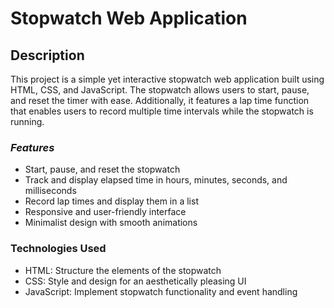 # **Stopwatch Web Application**

## **Description**

This project is a simple yet interactive stopwatch web application built using HTML, CSS, and JavaScript. The stopwatch allows users to start, pause, and reset the timer with ease. Additionally, it features a lap time function that enables users to record multiple time intervals while the stopwatch is running.

### *Features*

- Start, pause, and reset the stopwatch
- Track and display elapsed time in hours, minutes, seconds, and milliseconds
- Record lap times and display them in a list
- Responsive and user-friendly interface
- Minimalist design with smooth animations

### **Technologies Used**

- HTML: Structure the elements of the stopwatch
- CSS: Style and design for an aesthetically pleasing UI
- JavaScript: Implement stopwatch functionality and event handling
